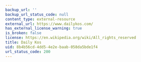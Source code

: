 ```yaml
---
backup_url: ''
backup_url_status_code: null
content_type: external-resource
external_url: https://www.dailykos.com/
has_external_license_warning: true
is_broken: false
license: https://en.wikipedia.org/wiki/All_rights_reserved
title: Daily Kos
uid: 8b4b56cd-4dd5-4e2e-baab-058da5bde1f4
url_status_code: 200
---
```

